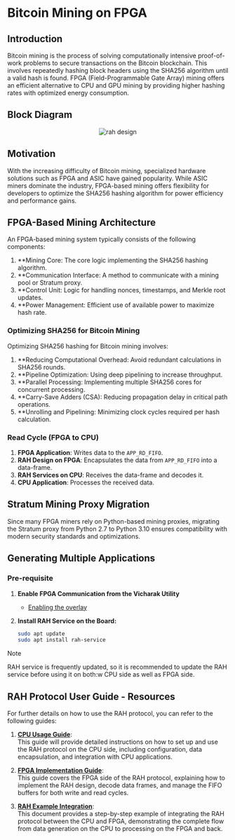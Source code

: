 # Bitcoin Mining on FPGA

## Introduction

Bitcoin mining is the process of solving computationally intensive proof-of-work problems to secure transactions on the Bitcoin blockchain. This involves repeatedly hashing block headers using the SHA256 algorithm until a valid hash is found. FPGA (Field-Programmable Gate Array) mining offers an efficient alternative to CPU and GPU mining by providing higher hashing rates with optimized energy consumption.

## Block Diagram

<div align="center">

![rah design](images/rah_user_guide.svg)

</div>

## Motivation
With the increasing difficulty of Bitcoin mining, specialized hardware solutions such as FPGA and ASIC have gained popularity. While ASIC miners dominate the industry, FPGA-based mining offers flexibility for developers to optimize the SHA256 hashing algorithm for power efficiency and performance gains.

## FPGA-Based Mining Architecture

An FPGA-based mining system typically consists of the following components:
1. **Mining Core: The core logic implementing the SHA256 hashing algorithm.
2. **Communication Interface: A method to communicate with a mining pool or Stratum proxy.
3. **Control Unit: Logic for handling nonces, timestamps, and Merkle root updates.
4. **Power Management: Efficient use of available power to maximize hash rate.

### Optimizing SHA256 for Bitcoin Mining
Optimizing SHA256 hashing for Bitcoin mining involves:

1. **Reducing Computational Overhead: Avoid redundant calculations in SHA256 rounds.
2. **Pipeline Optimization: Using deep pipelining to increase throughput.
3. **Parallel Processing: Implementing multiple SHA256 cores for concurrent processing.
4. **Carry-Save Adders (CSA): Reducing propagation delay in critical path operations.
5. **Unrolling and Pipelining: Minimizing clock cycles required per hash calculation.

### Read Cycle (FPGA to CPU)

1. **FPGA Application**: Writes data to the `APP_RD_FIFO`.
2. **RAH Design on FPGA**: Encapsulates the data from `APP_RD_FIFO` into a data-frame.
3. **RAH Services on CPU**: Receives the data-frame and decodes it.
4. **CPU Application**: Processes the received data.

## Stratum Mining Proxy Migration

Since many FPGA miners rely on Python-based mining proxies, migrating the Stratum proxy from Python 2.7 to Python 3.10 ensures compatibility with modern security standards and optimizations.

## Generating Multiple Applications

### Pre-requisite

1. **Enable FPGA Communication from the Vicharak Utility**
    - [Enabling the overlay](https://docs.vicharak.in/vaaman-linux/linux-configuration-guide/vicharak-config-tool/#vicharak-config-overlays)

2. **Install RAH Service on the Board:**

    ```bash
    sudo apt update
    sudo apt install rah-service
    ```

> [!NOTE]  
> RAH service is frequently updated, so it is recommended to update the RAH service before using it on both:w CPU side as well as FPGA side.

## RAH Protocol User Guide - Resources

For further details on how to use the RAH protocol, you can refer to the following guides:

1. **[CPU Usage Guide](docs/cpu-usage-guide.md)**:  
   This guide will provide detailed instructions on how to set up and use the RAH protocol on the CPU side, including configuration, data encapsulation, and integration with CPU applications.

2. **[FPGA Implementation Guide](docs/fpga-implementation.md)**:  
   This guide covers the FPGA side of the RAH protocol, explaining how to implement the RAH design, decode data frames, and manage the FIFO buffers for both write and read cycles.

3. **[RAH Example Integration](docs/rah-example-integration.md)**:  
   This document provides a step-by-step example of integrating the RAH protocol between the CPU and FPGA, demonstrating the complete flow from data generation on the CPU to processing on the FPGA and back.
